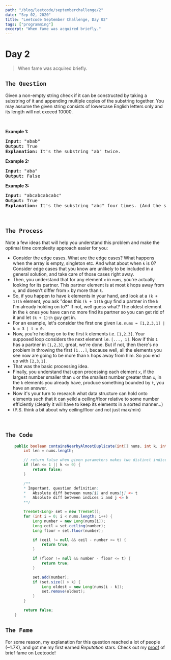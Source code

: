 ```yaml
---
path: "/blog/leetcode/septemberchallenge/2"
date: "Sep 02, 2020"
title: "Leetcode September Challenge, Day 02"
tags: ["programming"]
excerpt: "When fame was acquired briefly."
---
```


# Day 2

> When fame was acquired briefly.

## `The Question`

<div><p>Given a non-empty string check if it can be constructed by taking a substring of it and appending multiple copies of the substring together. You may assume the given string consists of lowercase English letters only and its length will not exceed 10000.</p>

<br/>

<p><b>Example 1:</b></p>

<pre><b>Input:</b> "abab"
<b>Output:</b> True
<b>Explanation:</b> It's the substring "ab" twice.
</pre>

<p><b>Example 2:</b></p>

<pre><b>Input:</b> "aba"
<b>Output:</b> False
</pre>

<p><b>Example 3:</b></p>

<pre><b>Input:</b> "abcabcabcabc"
<b>Output:</b> True
<b>Explanation:</b> It's the substring "abc" four times. (And the substring "abcabc" twice.)
</pre>
</div>

<br/>

## `The Process`

Note a few ideas that will help you understand this problem and make the optimal time complexity approach easier for you:

- Consider the edge cases. What are the edge cases? What happens when the array is empty, singleton etc. And what about when `k` is 0? Consider edge cases that you know are unlikely to be included in a general solution, and take care of those cases right away.
- Then, you understand that for any element `x` in `nums`, you're actually looking for its partner. This partner element is at most `k` hops away from `x`, and doesn't differ from `x` by more than `t`.
- So, if you happen to have `k` elements in your hand, and look at a `(k + 1)th` element, you ask "does this `(k + 1)th` guy find a partner in the `k` I'm already holding on to?"
  If not, well guess what? The oldest element in the `k` ones you have can no more find its partner so you can get rid of it and let `(k + 1)th` guy get in.
- For an example, let's consider the first one given i.e. `nums = [1,2,3,1] | k = 3 | t = 0`.
- Now, you're holding on to the first `k` elements i.e. `[1,2,3]`. Your supposed loop considers the next element i.e. `[..., 1]`. Now if this `1` has a partner in `[1,2,3]`, great, we're done. But if not, then there's no problem in throwing the first `[1...]`, because well, all the elements you see now are going to be more than `k` hops away from him. So you end up with `[2,3,1]`.
- That was the basic processing idea.
- Finally, you understand that upon processing each element `x`, if the largest number smaller than `x` or the smallest number greater than `x`, in the `k` elements you already have, produce something bounded by `t`, you have an answer.
- Now it's your turn to research what data structure can hold onto elements such that it can yeild a ceiling/floor relative to some number efficiently (clearly it will have to keep its elements in a sorted manner...)
- (P.S. think a bit about why ceiling/floor and not just max/min)

<br/>

## `The Code`

```java
    public boolean containsNearbyAlmostDuplicate(int[] nums, int k, int t) {
        int len = nums.length;

        // return false when given parameters makes two distinct indices impossible
        if (len <= 1 || k <= 0) {
            return false;
        }

        /**
        * Important, question definition:
        *   Absolute diff between nums[i] and nums[j] <= t
        *   Absolute diff between indices i and j <= k
        **/

        TreeSet<Long> set = new TreeSet();
        for (int i = 0; i < nums.length; i++) {
            Long number = new Long(nums[i]);
            Long ceil = set.ceiling(number);
            Long floor = set.floor(number);

            if (ceil != null && ceil - number <= t) {
                return true;
            }

            if (floor != null && number - floor <= t) {
                return true;
            }

            set.add(number);
            if (set.size() > k) {
                Long oldest = new Long(nums[i - k]);
                set.remove(oldest);
            }
        }

        return false;
    }
```

## `The Fame`

For some reason, my explanation for this question reached a lot of people (~1.7K), and got me my first earned _Reputation_ stars. Check out my [proof](https://leetcode.com/discuss/explore/september-leetcoding-challenge/825726/contains-duplicate-iii-best-theoretical-time-complexity-java) of brief fame on Leetcode!
